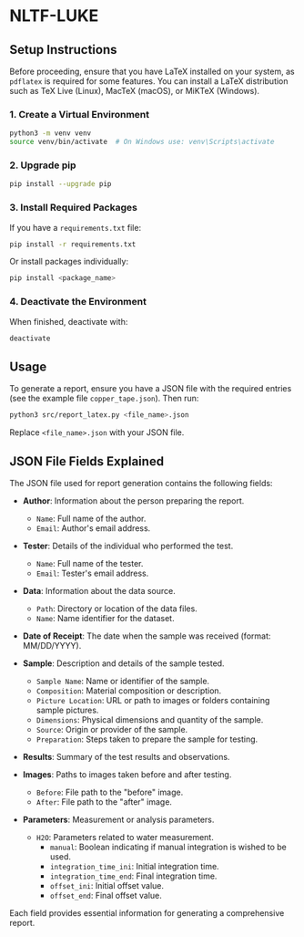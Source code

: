 # NLTF-LUKE

## Setup Instructions

Before proceeding, ensure that you have LaTeX installed on your system, as `pdflatex` is required for some features. You can install a LaTeX distribution such as TeX Live (Linux), MacTeX (macOS), or MiKTeX (Windows).

### 1. Create a Virtual Environment

```bash
python3 -m venv venv
source venv/bin/activate  # On Windows use: venv\Scripts\activate
```

### 2. Upgrade pip

```bash
pip install --upgrade pip
```

### 3. Install Required Packages

If you have a `requirements.txt` file:

```bash
pip install -r requirements.txt
```

Or install packages individually:

```bash
pip install <package_name>
```

### 4. Deactivate the Environment

When finished, deactivate with:

```bash
deactivate
```

## Usage

To generate a report, ensure you have a JSON file with the required entries (see the example file `copper_tape.json`). Then run:

```bash
python3 src/report_latex.py <file_name>.json
```

Replace `<file_name>.json` with your JSON file.
## JSON File Fields Explained

The JSON file used for report generation contains the following fields:

- **Author**: Information about the person preparing the report.
    - `Name`: Full name of the author.
    - `Email`: Author's email address.

- **Tester**: Details of the individual who performed the test.
    - `Name`: Full name of the tester.
    - `Email`: Tester's email address.

- **Data**: Information about the data source.
    - `Path`: Directory or location of the data files.
    - `Name`: Name identifier for the dataset.

- **Date of Receipt**: The date when the sample was received (format: MM/DD/YYYY).

- **Sample**: Description and details of the sample tested.
    - `Sample Name`: Name or identifier of the sample.
    - `Composition`: Material composition or description.
    - `Picture Location`: URL or path to images or folders containing sample pictures.
    - `Dimensions`: Physical dimensions and quantity of the sample.
    - `Source`: Origin or provider of the sample.
    - `Preparation`: Steps taken to prepare the sample for testing.

- **Results**: Summary of the test results and observations.

- **Images**: Paths to images taken before and after testing.
    - `Before`: File path to the "before" image.
    - `After`: File path to the "after" image.

- **Parameters**: Measurement or analysis parameters.
    - `H2O`: Parameters related to water measurement.
        - `manual`: Boolean indicating if manual integration is wished to be used.
        - `integration_time_ini`: Initial integration time.
        - `integration_time_end`: Final integration time.
        - `offset_ini`: Initial offset value.
        - `offset_end`: Final offset value.

Each field provides essential information for generating a comprehensive report.


